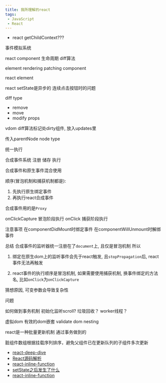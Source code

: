 ```yaml
---
title: 我所理解的react
tags:
 - JavaScript
 - React
---
```



+ react getChildContext???


事件模拟系统


react component
生命周期
diff算法



element
rendering
patching
component






react element




react setState是异步的
连续点击按钮时的问题



diff type
- remove
- move
- modify props

vdom diff算法标记处dirty组件, 放入updates里

传入parentNode  node  type

统一执行




合成事件系统
注册 储存 执行

合成事件和原生事件混合使用

顺序(冒泡机制和捕获机制都是):
1. 先执行原生绑定事件
2. 再执行react合成事件




合成事件用的是`Proxy`


onClickCapture 冒泡阶段执行
onClick 捕获阶段执行



注意事项
在componentDidMount时绑定事件
在componentWillUnmount时解绑事件

总结
合成事件的监听器统一注册在了`document`上, 且仅是冒泡机制
所以

1. 绑定在原生dom上的监听事件会先于react触发, 且`stopPropagation`后, react事件无法再触发

2. react事件的执行顺序是冒泡机制, 如果需要使用捕获机制, 换事件绑定的方法名, 比如`onClick`为`onClickCapture`


猜想原因, 可变参数会导致复杂性



问题

如何做到事务机制
初始化监听scroll?
垃圾回收？
worker线程？



虚拟dom
有效的dom嵌套
validate dom nesting



react是一种批量更新机制
通过事务做到的

脏组件数组根据挂载序列排序，避免父组件已在更新队列的子组件多次更新



- [react-deep-dive](https://zackargyle.github.io/react-internals-slides/#/0?_k=2v96r2)
- [React源码解析](http://zhenhua-lee.github.io/react/react.html)
- [react-inline-function](https://cdb.reacttraining.com/react-inline-functions-and-performance-bdff784f5578)
- [setState之后发生了什么](http://undefinedblog.com/what-happened-after-set-state/)
- [react-inline-function](https://cdb.reacttraining.com/react-inline-functions-and-performance-bdff784f5578)
